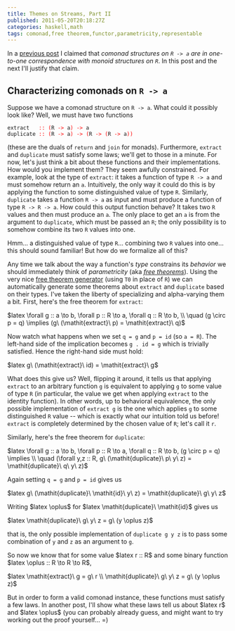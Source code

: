 ```yaml
---
title: Themes on Streams, Part II
published: 2011-05-20T20:18:27Z
categories: haskell,math
tags: comonad,free theorem,functor,parametricity,representable
---
```


<p>In a <a href="http://byorgey.wordpress.com/2011/05/09/themes-on-streams/">previous post</a> I claimed that <em>comonad structures on <code>R -&gt; a</code> are in one-to-one correspondence with monoid structures on <code>R</code></em>. In this post and the next I'll justify that claim.</p><div id="characterizing-comonads-on-R -&gt; a"><h2>Characterizing comonads on <code>R -&gt; a</code></h2><p>Suppose we have a comonad structure on <code>R -&gt; a</code>. What could it possibly look like? Well, we must have two functions</p><pre><code><span>extract</span>   <span style="color:red;">::</span> <span style="color:red;">(</span><span>R</span> <span style="color:red;">-&gt;</span> <span>a</span><span style="color:red;">)</span> <span style="color:red;">-&gt;</span> <span>a</span>
<span>duplicate</span> <span style="color:red;">::</span> <span style="color:red;">(</span><span>R</span> <span style="color:red;">-&gt;</span> <span>a</span><span style="color:red;">)</span> <span style="color:red;">-&gt;</span> <span style="color:red;">(</span><span>R</span> <span style="color:red;">-&gt;</span> <span style="color:red;">(</span><span>R</span> <span style="color:red;">-&gt;</span> <span>a</span><span style="color:red;">)</span><span style="color:red;">)</span></code></pre><p>(these are the duals of <code>return</code> and <code>join</code> for monads). Furthermore, <code>extract</code> and <code>duplicate</code> must satisfy some laws; we'll get to those in a minute. For now, let's just think a bit about these functions and their implementations. How would you implement them? They seem awfully constrained. For example, look at the type of <code>extract</code>: it takes a function of type <code>R -&gt; a</code> and must somehow return an <code>a</code>. Intuitively, the only way it could do this is by applying the function to some distinguished value of type <code>R</code>. Similarly, <code>duplicate</code> takes a function <code>R -&gt; a</code> as input and must produce a function of type <code>R -&gt; R -&gt; a</code>. How could this output function behave? It takes two <code>R</code> values and then must produce an <code>a</code>. The only place to get an <code>a</code> is from the argument to <code>duplicate</code>, which must be passed an <code>R</code>; the only possibility is to somehow combine its two <code>R</code> values into one.</p><p>Hmm... a distinguished value of type <code>R</code>... combining two <code>R</code> values into one... this should sound familiar! But how do we formalize all of this?</p><p>Any time we talk about the way a function's <em>type</em> constrains its <em>behavior</em> we should immediately think of <em>parametricity</em> (aka <a href="http://homepages.inf.ed.ac.uk/wadler/papers/free/free.ps"><em>free theorems</em></a>). Using the very nice <a href="http://www-ps.iai.uni-bonn.de/cgi-bin/free-theorems-webui.cgi">free theorem generator</a> (using <code>T0</code> in place of <code>R</code>) we can automatically generate some theorems about <code>extract</code> and <code>duplicate</code> based on their types. I've taken the liberty of specializing and alpha-varying them a bit. First, here's the free theorem for <code>extract</code>:</p><p>$latex \forall g :: a \to b, \forall p :: R \to a, \forall q :: R \to b, \\ \quad (g \circ p = q) \implies (g\ (\mathit{extract}\ p) = \mathit{extract}\ q)$</p><p>Now watch what happens when we set <code>q = g</code> and <code>p = id</code> (so <code>a = R</code>). The left-hand side of the implication becomes <code>g . id = g</code> which is trivially satisfied. Hence the right-hand side must hold:</p><p>$latex g\ (\mathit{extract}\ id) = \mathit{extract}\ g$</p><p>What does this give us? Well, flipping it around, it tells us that applying <code>extract</code> to an arbitrary function <code>g</code> is equivalent to applying <code>g</code> to some value of type <code>R</code> (in particular, the value we get when applying <code>extract</code> to the identity function). In other words, up to behavioral equivalence, the only possible implementation of <code>extract g</code> is the one which applies <code>g</code> to some distinguished <code>R</code> value -- which is exactly what our intuition told us before! <code>extract</code> is completely determined by the chosen value of <code>R</code>; let's call it <code>r</code>.</p><p>Similarly, here's the free theorem for <code>duplicate</code>:</p><p>$latex \forall g :: a \to b, \forall p :: R \to a, \forall q :: R \to b, (g \circ p = q) \implies \\ \quad (\forall y,z :: R, g\ (\mathit{duplicate}\ p\ y\ z) = \mathit{duplicate}\ q\ y\ z)$</p><p>Again setting <code>q = g</code> and <code>p = id</code> gives us</p><p>$latex g\ (\mathit{duplicate}\ \mathit{id}\ y\ z) = \mathit{duplicate}\ g\ y\ z$</p><p>Writing $latex \oplus$ for $latex \mathit{duplicate}\ \mathit{id}$ gives us</p><p>$latex \mathit{duplicate}\ g\ y\ z = g\ (y \oplus z)$</p><p>that is, the only possible implementation of <code>duplicate g y z</code> is to pass some combination of <code>y</code> and <code>z</code> as an argument to <code>g</code>.</p><p>So now we know that for some value $latex r :: R$ and some binary function $latex \oplus :: R \to R \to R$,</p><p>$latex \mathit{extract}\ g = g\ r \\ \mathit{duplicate}\ g\ y\ z = g\ (y \oplus z)$</p><p>But in order to form a valid comonad instance, these functions must satisfy a few laws. In another post, I'll show what these laws tell us about $latex r$ and $latex \oplus$ (you can probably already guess, and might want to try working out the proof yourself... =)</p></div>

